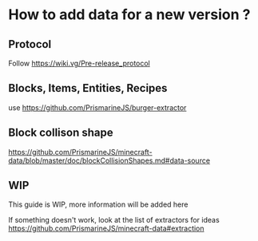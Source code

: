 # How to add data for a new version ?

## Protocol

Follow https://wiki.vg/Pre-release_protocol

## Blocks, Items, Entities, Recipes

use https://github.com/PrismarineJS/burger-extractor

## Block collison shape 

https://github.com/PrismarineJS/minecraft-data/blob/master/doc/blockCollisionShapes.md#data-source

## WIP

This guide is WIP, more information will be added here


If something doesn't work, look at the list of extractors for ideas https://github.com/PrismarineJS/minecraft-data#extraction
